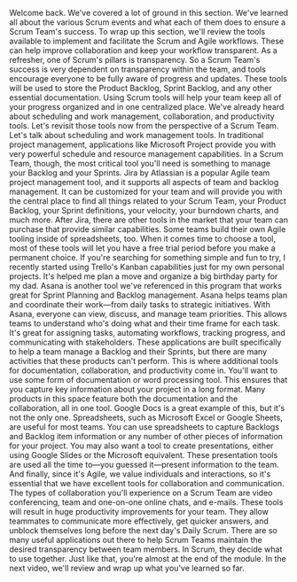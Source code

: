 Welcome back. We've covered a lot of ground in this section. We've learned all
about the various Scrum events and what each of them does to ensure a Scrum
Team's success. To wrap up this section, we'll review the tools available to
implement and facilitate the Scrum and Agile workflows. These can help improve
collaboration and keep your workflow transparent. As a refresher, one of Scrum's
pillars is transparency. So a Scrum Team's success is very dependent on
transparency within the team, and tools encourage everyone to be fully aware of
progress and updates. These tools will be used to store the Product Backlog,
Sprint Backlog, and any other essential documentation. Using Scrum tools will
help your team keep all of your progress organized and in one centralized place.
We've already heard about scheduling and work management, collaboration, and
productivity tools. Let's revisit those tools now from the perspective of a
Scrum Team. Let's talk about scheduling and work management tools. In
traditional project management, applications like Microsoft Project provide you
with very powerful schedule and resource management capabilities. In a Scrum
Team, though, the most critical tool you'll need is something to manage your
Backlog and your Sprints. Jira by Atlassian is a popular Agile team project
management tool, and it supports all aspects of team and backlog management. It
can be customized for your team and will provide you with the central place to
find all things related to your Scrum Team, your Product Backlog, your Sprint
definitions, your velocity, your burndown charts, and much more. After Jira,
there are other tools in the market that your team can purchase that provide
similar capabilities. Some teams build their own Agile tooling inside of
spreadsheets, too. When it comes time to choose a tool, most of these tools will
let you have a free trial period before you make a permanent choice. If you're
searching for something simple and fun to try, I recently started using Trello's
Kanban capabilities just for my own personal projects. It's helped me plan a
move and organize a big birthday party for my dad. Asana is another tool we've
referenced in this program that works great for Sprint Planning and Backlog
management. Asana helps teams plan and coordinate their work—from daily tasks to
strategic initiatives. With Asana, everyone can view, discuss, and manage team
priorities. This allows teams to understand who's doing what and their time
frame for each task. It's great for assigning tasks, automating workflows,
tracking progress, and communicating with stakeholders. These applications are
built specifically to help a team manage a Backlog and their Sprints, but there
are many activities that these products can't perform. This is where additional
tools for documentation, collaboration, and productivity come in. You'll want to
use some form of documentation or word processing tool. This ensures that you
capture key information about your project in a long format. Many products in
this space feature both the documentation and the collaboration, all in one
tool. Google Docs is a great example of this, but it's not the only one.
Spreadsheets, such as Microsoft Excel or Google Sheets, are useful for most
teams. You can use spreadsheets to capture Backlogs and Backlog item information
or any number of other pieces of information for your project. You may also want
a tool to create presentations, either using Google Slides or the Microsoft
equivalent. These presentation tools are used all the time to—you guessed
it—present information to the team. And finally, since it's Agile, we value
individuals and interactions, so it's essential that we have excellent tools for
collaboration and communication. The types of collaboration you'll experience on
a Scrum Team are video conferencing, team and one-on-one online chats, and
e-mails. These tools will result in huge productivity improvements for your
team. They allow teammates to communicate more effectively, get quicker answers,
and unblock themselves long before the next day's Daily Scrum. There are so many
useful applications out there to help Scrum Teams maintain the desired
transparency between team members. In Scrum, they decide what to use together.
Just like that, you're almost at the end of the module. In the next video, we'll
review and wrap up what you've learned so far.